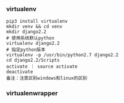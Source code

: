 ### virtualenv
```shell
pip3 install virtualenv
mkdir venv && cd venv
mkdir django2.2
# 使用系统默认python
virtualenv django2.2
# 指定python版本
virtualenv -p /usr/bin/python2.7 django2.2
cd django2.2/Scripts
activate ｜ source activate
deactivate
备注：注意区别windows和linux的区别
```

### virtualenwrapper
```

```

